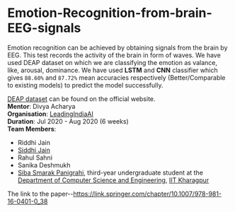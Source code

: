 # Emotion-Recognition-from-brain-EEG-signals
Emotion recognition can be achieved by obtaining signals from the brain by EEG. This test records the activity of the brain in form of waves. We have used DEAP dataset on which we are classifying the emotion as valance, like, arousal, dominance. We have used **LSTM** and **CNN** classifier which gives `88.60%` and `87.72%` mean accuracies respectively (Better/Comparable to existing models) to predict the model successfully.

[DEAP dataset](https://www.eecs.qmul.ac.uk/mmv/datasets/deap/index.html) can be found on the official website.  
**Mentor**: Divya Acharya  
**Organisation**: [LeadingIndiaAI](https://www.leadingindia.ai/)  
**Duration**: Jul 2020 - Aug 2020 (6 weeks)  
**Team Members**:  
- Riddhi Jain  
- [Siddhi Jain](https://github.com/siddhi5386)  
- Rahul Sahni  
- Sanika Deshmukh  
- [Siba Smarak Panigrahi](https://sibasmarak.github.io/), third-year undergraduate student at the [Department of Computer Science and Engineering](http://cse.iitkgp.ac.in/), [IIT Kharagpur](http://www.iitkgp.ac.in/)


The link to the paper--https://link.springer.com/chapter/10.1007/978-981-16-0401-0_38
